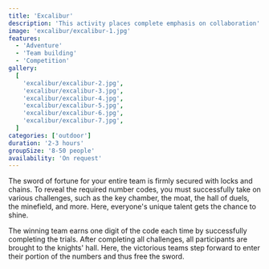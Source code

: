 ```yaml
---
title: 'Excalibur'
description: 'This activity places complete emphasis on collaboration'
image: 'excalibur/excalibur-1.jpg'
features:
  - 'Adventure'
  - 'Team building'
  - 'Competition'
gallery:
  [
    'excalibur/excalibur-2.jpg',
    'excalibur/excalibur-3.jpg',
    'excalibur/excalibur-4.jpg',
    'excalibur/excalibur-5.jpg',
    'excalibur/excalibur-6.jpg',
    'excalibur/excalibur-7.jpg',
  ]
categories: ['outdoor']
duration: '2-3 hours'
groupSize: '8-50 people'
availability: 'On request'
---
```


The sword of fortune for your entire team is firmly secured with locks and chains. To reveal the required number codes, you must successfully take on various challenges, such as the key chamber, the moat, the hall of duels, the minefield, and more. Here, everyone's unique talent gets the chance to shine.

The winning team earns one digit of the code each time by successfully completing the trials. After completing all challenges, all participants are brought to the knights' hall. Here, the victorious teams step forward to enter their portion of the numbers and thus free the sword.
